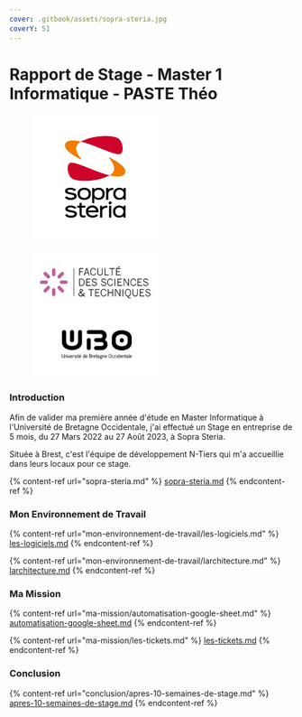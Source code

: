 ```yaml
---
cover: .gitbook/assets/sopra-steria.jpg
coverY: 51
---
```


# Rapport de Stage - Master 1 Informatique - PASTE Théo

<div data-full-width="false">

<figure><img src=".gitbook/assets/téléchargement (1).png" alt=""><figcaption></figcaption></figure>

 

<figure><img src=".gitbook/assets/ubo_2.jpeg" alt="" width="225"><figcaption></figcaption></figure>

</div>

### Introduction

Afin de valider ma première année d'étude en Master Informatique à l'Université de Bretagne Occidentale, j'ai effectué un Stage en entreprise de 5 mois, du 27 Mars 2022 au 27 Août 2023, à Sopra Steria.

Située à Brest, c'est l'équipe de développement N-Tiers qui m'a accueillie dans leurs locaux pour ce stage.

{% content-ref url="sopra-steria.md" %}
[sopra-steria.md](sopra-steria.md)
{% endcontent-ref %}

### Mon Environnement de Travail

{% content-ref url="mon-environnement-de-travail/les-logiciels.md" %}
[les-logiciels.md](mon-environnement-de-travail/les-logiciels.md)
{% endcontent-ref %}

{% content-ref url="mon-environnement-de-travail/larchitecture.md" %}
[larchitecture.md](mon-environnement-de-travail/larchitecture.md)
{% endcontent-ref %}

### Ma Mission

{% content-ref url="ma-mission/automatisation-google-sheet.md" %}
[automatisation-google-sheet.md](ma-mission/automatisation-google-sheet.md)
{% endcontent-ref %}

{% content-ref url="ma-mission/les-tickets.md" %}
[les-tickets.md](ma-mission/les-tickets.md)
{% endcontent-ref %}

### Conclusion

{% content-ref url="conclusion/apres-10-semaines-de-stage.md" %}
[apres-10-semaines-de-stage.md](conclusion/apres-10-semaines-de-stage.md)
{% endcontent-ref %}
